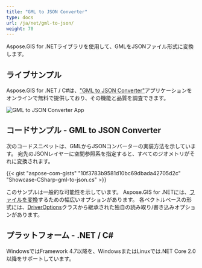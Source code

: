 ```yaml
---
title: "GML to JSON Converter"
type: docs
url: /ja/net/gml-to-json/
weight: 70
---
```


Aspose.GIS for .NETライブラリを使用して、GMLをJSONファイル形式に変換します。

## **ライブサンプル**

Aspose.GIS for .NET / C#は、["GML to JSON Converter"](https://products.aspose.app/gis/conversion/gml-to-json)アプリケーションをオンラインで無料で提供しており、その機能と品質を調査できます。

![GML to JSON Converter App](conversion.png)

## **コードサンプル - GML to JSON Converter**

次のコードスニペットは、GMLからJSONコンバーターの実装方法を示しています。 宛先のJSONレイヤーに空間参照系を指定すると、すべてのジオメトリがそれに変換されます。 

{{< gist "aspose-com-gists" "10f3783b9581d10bc69dbada42705d2c" "Showcase-CSharp-gml-to-json.cs" >}}

このサンプルは一般的な可能性を示しています。 Aspose.GIS for .NETには、[ファイルを変換](https://docs.aspose.com/gis/net/vector-layers/)するための幅広いオプションがあります。 各ベクトルベースの形式には、[DriverOptions](https://reference.aspose.com/gis/net/aspose.gis/driveroptions)クラスから継承された独自の読み取り/書き込みオプションがあります。

## **プラットフォーム - .NET / C#**

WindowsではFramework 4.7以降を、WindowsまたはLinuxでは.NET Core 2.0以降をサポートしています。
